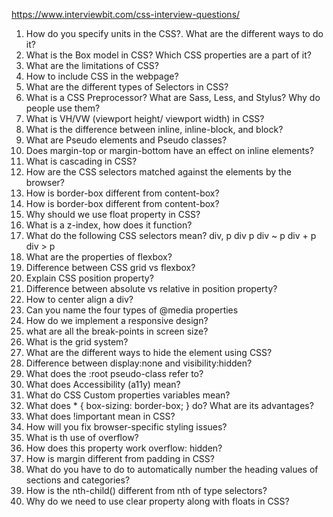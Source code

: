 https://www.interviewbit.com/css-interview-questions/

1. How do you specify units in the CSS?. What are the different ways to do it?
2. What is the Box model in CSS? Which CSS properties are a part of it?
3. What are the limitations of CSS?
4. How to include CSS in the webpage?
5. What are the different types of Selectors in CSS?
6. What is a CSS Preprocessor? What are Sass, Less, and Stylus? Why do people use them?
7. What is VH/VW (viewport height/ viewport width) in CSS?
8. What is the difference between inline, inline-block, and block?
9. What are Pseudo elements and Pseudo classes?
10. Does margin-top or margin-bottom have an effect on inline elements?
11. What is cascading in CSS?
12. How are the CSS selectors matched against the elements by the browser?
13. How is border-box different from content-box?
14. How is border-box different from content-box?
15. Why should we use float property in CSS?
16. What is a z-index, how does it function?
17. What do the following CSS selectors mean?
   div, p
   div p
   div ~ p
   div + p
   div > p
18. What are the properties of flexbox?
19. Difference between CSS grid vs flexbox?
20. Explain CSS position property?
21. Difference between absolute vs relative in position property?
22. How to center align a div?
23. Can you name the four types of @media properties
24. How do we implement a responsive design?
25. what are all the break-points in screen size?
26. What is the grid system?
27. What are the different ways to hide the element using CSS?
28. Difference between display:none and visibility:hidden?
29. What does the :root pseudo-class refer to?
30. What does Accessibility (a11y) mean?
31. What do CSS Custom properties variables mean?
32. What does * { box-sizing: border-box; } do? What are its advantages?
33. What does !important mean in CSS?
34. How will you fix browser-specific styling issues?
35. What is th use of overflow?
36. How does this property work overflow: hidden?
37. How is margin different from padding in CSS?
38. What do you have to do to automatically number the heading values of sections and categories?
39. How is the nth-child() different from nth of type selectors?
40. Why do we need to use clear property along with floats in CSS?

   

